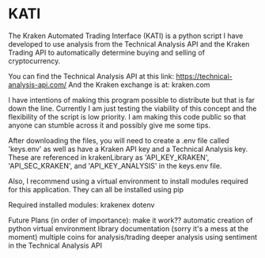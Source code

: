 # KATI
The Kraken Automated Trading Interface (KATI) is a python script I have developed to use analysis from the Technical Analysis API and the Kraken Trading API to automatically determine buying and selling of cryptocurrency.

You can find the Technical Analysis API at this link: https://technical-analysis-api.com/
And the Kraken exchange is at: kraken.com

I have intentions of making this program possible to distribute but that is far down the line. Currently I am just testing the viability of this concept and the flexibility of the script is low priority. I am making this code public so that anyone can stumble across it and possibly give me some tips. 

After downloading the files, you will need to create a .env file called 'keys.env' as well as have a Kraken API key and a Technical Analysis key. These are referenced in krakenLibrary as 'API_KEY_KRAKEN', 'API_SEC_KRAKEN', and 'API_KEY_ANALYSIS' in the keys.env file. 

Also, I recommend using a virtual environment to install modules required for this application. They can all be installed using pip

Required installed modules:
krakenex
dotenv

Future Plans (in order of importance):
make it work??
automatic creation of python virtual environment
library documentation (sorry it's a mess at the moment)
multiple coins for analysis/trading
deeper analysis using sentiment in the Technical Analysis API


